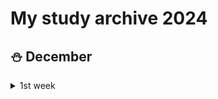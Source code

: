 # My study archive 2024
## ⛄️ December
<details>
  <summary>1st week</summary>

- 📜 [[Boston] [Linguistics Theory Meets LLM: Code-Switched Text Generation via Equivalence Constrained Large Language Models](https://arxiv.org/abs/2410.22660)](https://arxiv.org/pdf/2411.04330)
</details>
